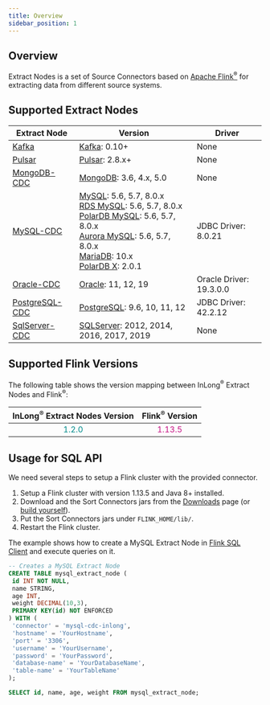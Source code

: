```yaml
---
title: Overview
sidebar_position: 1
---
```


## Overview

Extract Nodes is a set of Source Connectors based on <a href="https://flink.apache.org/">Apache Flink<sup>®</sup></a> for extracting data from different source systems. 

## Supported Extract Nodes
| Extract Node                        | Version                                                                                                                                                                                                                                                                                                                                                                                               | Driver                  |
|-------------------------------------|-------------------------------------------------------------------------------------------------------------------------------------------------------------------------------------------------------------------------------------------------------------------------------------------------------------------------------------------------------------------------------------------------------|-------------------------|
| [Kafka](kafka.md)                   | [Kafka](https://kafka.apache.org/): 0.10+                                                                                                                                                                                                                                                                                                                                                             | None                    |
| [Pulsar](pulsar.md)                 | [Pulsar](https://pulsar.apache.org/): 2.8.x+                                                                                                                                                                                                                                                                                                                                                          | None                    |
| [MongoDB-CDC](mongodb-cdc.md)       | [MongoDB](https://www.mongodb.com): 3.6, 4.x, 5.0                                                                                                                                                                                                                                                                                                                                                     | None                    |
| [MySQL-CDC](mysql-cdc.md)           | [MySQL](https://dev.mysql.com/doc): 5.6, 5.7, 8.0.x <br/>[RDS MySQL](https://www.aliyun.com/product/rds/mysql): 5.6, 5.7, 8.0.x <br/> [PolarDB MySQL](https://www.aliyun.com/product/polardb): 5.6, 5.7, 8.0.x <br/> [Aurora MySQL](https://aws.amazon.com/cn/rds/aurora): 5.6, 5.7, 8.0.x <br/> [MariaDB](https://mariadb.org): 10.x <br/> [PolarDB X](https://github.com/ApsaraDB/galaxysql): 2.0.1 | JDBC Driver: 8.0.21     |
| [Oracle-CDC](oracle-cdc.md)         | [Oracle](https://www.oracle.com/index.html): 11, 12, 19                                                                                                                                                                                                                                                                                                                                               | Oracle Driver: 19.3.0.0 |
| [PostgreSQL-CDC](postgresql-cdc.md) | [PostgreSQL](https://www.postgresql.org): 9.6, 10, 11, 12                                                                                                                                                                                                                                                                                                                                             | JDBC Driver: 42.2.12     |
| [SqlServer-CDC](sqlserver-cdc.md)   | [SQLServer](https://www.microsoft.com/sql-server): 2012, 2014, 2016, 2017, 2019                                                                                                                                                                                                                                                                                                                       | None                    |

## Supported Flink Versions
The following table shows the version mapping between InLong<sup>®</sup> Extract Nodes and Flink<sup>®</sup>:

|        InLong<sup>®</sup> Extract Nodes Version        |          Flink<sup>®</sup> Version          |
|:------------------------------------------------------:|:-------------------------------------------:|
|          <font color="DarkCyan">1.2.0</font>           | <font color="MediumVioletRed">1.13.5</font> |

## Usage for SQL API

We need several steps to setup a Flink cluster with the provided connector.

1. Setup a Flink cluster with version 1.13.5 and Java 8+ installed.
2. Download and the Sort Connectors jars from the [Downloads](/download/main) page (or [build yourself](../../quick_start/how_to_build.md)).
3. Put the Sort Connectors jars under `FLINK_HOME/lib/`.
4. Restart the Flink cluster.

The example shows how to create a MySQL Extract Node in [Flink SQL Client](https://ci.apache.org/projects/flink/flink-docs-release-1.13/dev/table/sqlClient.html) and execute queries on it.

```sql
-- Creates a MySQL Extract Node
CREATE TABLE mysql_extract_node (
 id INT NOT NULL,
 name STRING,
 age INT,
 weight DECIMAL(10,3),
 PRIMARY KEY(id) NOT ENFORCED
) WITH (
 'connector' = 'mysql-cdc-inlong',
 'hostname' = 'YourHostname',
 'port' = '3306',
 'username' = 'YourUsername',
 'password' = 'YourPassword',
 'database-name' = 'YourDatabaseName',
 'table-name' = 'YourTableName'
);

SELECT id, name, age, weight FROM mysql_extract_node;
```